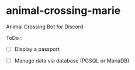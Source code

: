 # animal-crossing-marie
Animal Crossing Bot for Discord

ToDo :
 - [ ] Display a passport
 - [ ] Manage data via database (PGSQL or MariaDB)
 
